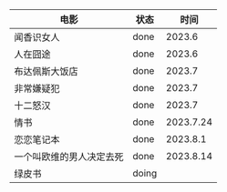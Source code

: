 | 电影                     | 状态  | 时间      |
| ------------------------ | ----- | --------- |
| 闻香识女人               | done  | 2023.6    |
| 人在囧途                 | done  | 2023.6    |
| 布达佩斯大饭店           | done  | 2023.7    |
| 非常嫌疑犯               | done  | 2023.7    |
| 十二怒汉                 | done  | 2023.7    |
| 情书                     | done  | 2023.7.24 |
| 恋恋笔记本               | done  | 2023.8.1  |
| 一个叫欧维的男人决定去死 | done  | 2023.8.14 |
| 绿皮书                   | doing |           |

